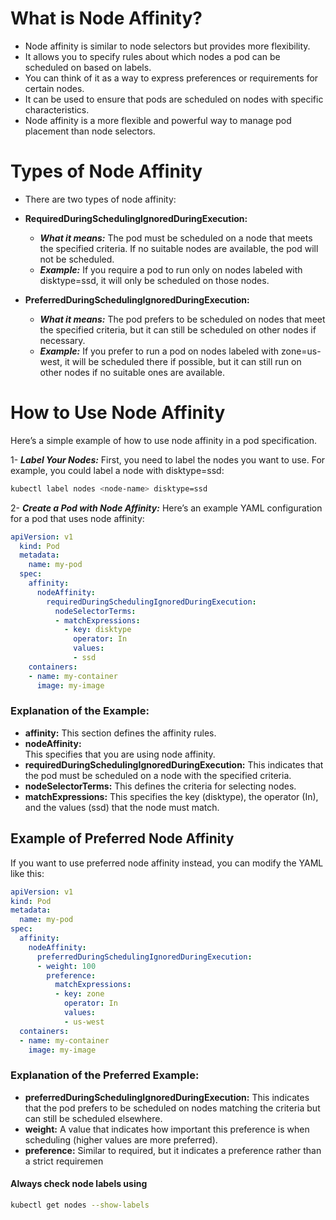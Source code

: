 # What is Node Affinity?
- Node affinity is similar to node selectors but provides more flexibility.
- It allows you to specify rules about which nodes a pod can be scheduled on based on
labels. 
- You can think of it as a way to express preferences or requirements for certain nodes.
- It can be used to ensure that pods are scheduled on nodes with specific characteristics.
- Node affinity is a more flexible and powerful way to manage pod placement than node selectors.

# Types of Node Affinity
- There are two types of node affinity:
- **RequiredDuringSchedulingIgnoredDuringExecution:**
    - ***What it means:*** 
The pod must be scheduled on a node that meets the specified criteria. If no suitable nodes are available, the pod will not be scheduled.
    - ***Example:*** 
If you require a pod to run only on nodes labeled with disktype=ssd, it will only be scheduled on those nodes.



- **PreferredDuringSchedulingIgnoredDuringExecution:**
    - ***What it means:*** 
The pod prefers to be scheduled on nodes that meet the specified criteria, but it can still be scheduled on other nodes if necessary.
    - ***Example:*** 
If you prefer to run a pod on nodes labeled with zone=us-west, it will be scheduled there if possible, but it can still run on other nodes if no suitable ones are available.

# How to Use Node Affinity
Here’s a simple example of how to use node affinity in a pod specification.

1- ***Label Your Nodes:***
 First, you need to label the nodes you want to use. For example, you could label a node with disktype=ssd:
 ```bash
kubectl label nodes <node-name> disktype=ssd
```
2- ***Create a Pod with Node Affinity:***
 Here’s an example YAML configuration for a pod that uses node affinity:
 ```yaml
apiVersion: v1
   kind: Pod
   metadata:
     name: my-pod
   spec:
     affinity:
       nodeAffinity:
         requiredDuringSchedulingIgnoredDuringExecution:
           nodeSelectorTerms:
           - matchExpressions:
             - key: disktype
               operator: In
               values:
               - ssd
     containers:
     - name: my-container
       image: my-image
   ```
### Explanation of the Example:
- **affinity:** 
 This section defines the affinity rules.
- **nodeAffinity:**  
 This specifies that you are using node affinity.
- **requiredDuringSchedulingIgnoredDuringExecution:** 
 This indicates that the pod must be scheduled on a node with the specified criteria.
- **nodeSelectorTerms:**
 This defines the criteria for selecting nodes.
- **matchExpressions:**
 This specifies the key (disktype), the operator (In), and the values (ssd) that the node must match.


## Example of Preferred Node Affinity
 If you want to use preferred node affinity instead, you can modify the YAML like this:
```yaml
apiVersion: v1
kind: Pod
metadata:
  name: my-pod
spec:
  affinity:
    nodeAffinity:
      preferredDuringSchedulingIgnoredDuringExecution:
      - weight: 100
        preference:
          matchExpressions:
          - key: zone
            operator: In
            values:
            - us-west
  containers:
  - name: my-container
    image: my-image
```
### Explanation of the Preferred Example:
- **preferredDuringSchedulingIgnoredDuringExecution:**
 This indicates that the pod prefers to be scheduled on nodes matching the criteria but can still be scheduled elsewhere.
- **weight:**
 A value that indicates how important this preference is when scheduling (higher values are more preferred).
- **preference:**
 Similar to required, but it indicates a preference rather than a strict requiremen

 #### Always check node labels using
 ```bash
 kubectl get nodes --show-labels
 ```
